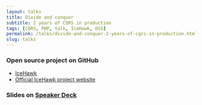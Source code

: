 ```yaml
---
layout: talks
title: Divide and conquer
subtitle: 2 years of CQRS in production
tags: [CQRS, PHP, talk, IceHawk, OSS]
permalink: /talks/divide-and-conquer-2-years-of-cqrs-in-production.html
slug: talks
---
```

### Open source project on GitHub
 
 * <i class="fa fa-github"></i> [IceHawk](https://github.com/icehawk)
 * [Official IceHawk project website](https://icehawk.github.io)
  
### Slides on [Speaker Deck](https://speakerdeck.com/hollodotme)

<script async class="speakerdeck-embed" data-id="a663df7f435c4ffaa9d1fbd2b92d3b29" data-ratio="1.77777777777778" src="//speakerdeck.com/assets/embed.js"></script>
